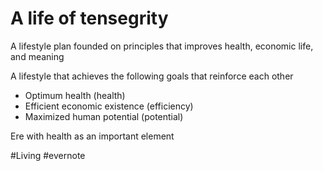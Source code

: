 # A life of tensegrity

A lifestyle plan founded on principles that improves health, economic life, and meaning

A lifestyle that achieves the following goals that reinforce each other

- Optimum health (health)
- Efficient economic existence (efficiency)
- Maximized human potential (potential)

Ere with health as an important element

\#Living #evernote

